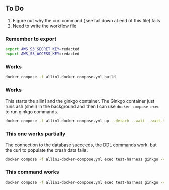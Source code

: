 ## To Do

1. Figure out why the curl command (see fail down at end of this file) fails
1. Need to write the workflow file

### Remember to export

```bash
export AWS_S3_SECRET_KEY=redacted
export AWS_S3_ACCESS_KEY=redacted
```

### Works

```bash
docker compose -f allin1-docker-compose.yml build
```

### Works

This starts the allin1 and the ginkgo container. The Ginkgo container just runs ash (shell) in the background and then I can use `docker compose exec` to run ginkgo commands.

```bash
docker compose -f allin1-docker-compose.yml up --detach --wait --wait-timeout 60
```

### This one works partially

The connection to the database succeeds, the DDL commands work, but the curl to populate the crash data fails.

```bash
docker compose -f allin1-docker-compose.yml exec test-harness ginkgo -v --focus-file=./quickstart_basic_test.go
```

### This command works

```bash
docker compose -f allin1-docker-compose.yml exec test-harness ginkgo -v --focus-file=./docs_test.go
```
